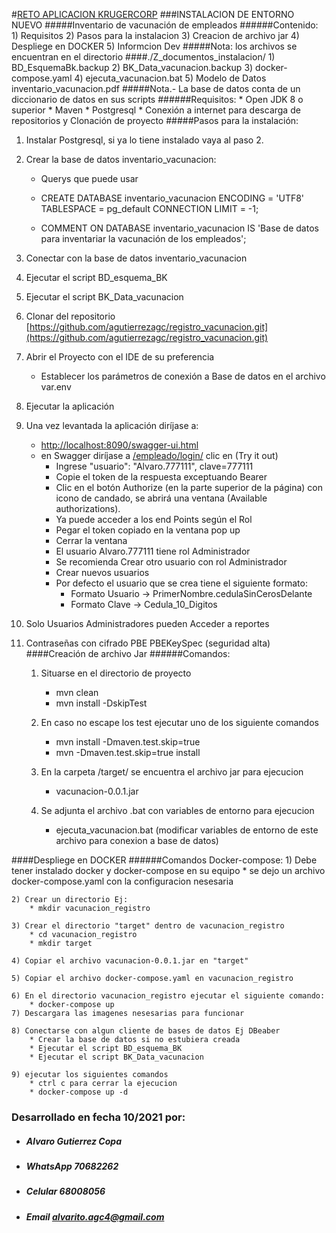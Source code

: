    #[RETO APLICACION KRUGERCORP]()
   ###INSTALACION DE ENTORNO NUEVO
 #####Inventario de vacunación de empleados
######Contenido:
    1) Requisitos
    2) Pasos para la instalacion
    3) Creacion de archivo jar
    4) Despliege en DOCKER
    5) Informcion Dev
#####Nota: los archivos se encuentran en el directorio 
####./Z_documentos_instalacion/
       1) BD_EsquemaBk.backup
       2) BK_Data_vacunacion.backup
       3) docker-compose.yaml
       4) ejecuta_vacunacion.bat
       5) Modelo de Datos inventario_vacunacion.pdf
#####Nota.- La base de datos conta de un diccionario de datos en sus scripts
######Requisitos:
    * Open JDK 8 o superior
    * Maven
    * Postgresql
    * Conexión a internet para descarga de repositorios y Clonación de proyecto
#####Pasos para la instalación:

   1) Instalar Postgresql, si ya lo tiene instalado vaya al paso 2.
   2) Crear la base de datos inventario_vacunacion:
       * Querys que puede usar
       * CREATE DATABASE inventario_vacunacion
         ENCODING = 'UTF8' TABLESPACE = pg_default CONNECTION LIMIT = -1;
     
        * COMMENT ON DATABASE inventario_vacunacion
         IS 'Base de datos para inventariar la vacunación de los empleados';

   3) Conectar con la base de datos inventario_vacunacion
   4) Ejecutar el script BD_esquema_BK
   5) Ejecutar el script BK_Data_vacunacion
   6) Clonar del repositorio [https://github.com/agutierrezagc/registro_vacunacion.git](https://github.com/agutierrezagc/registro_vacunacion.git)
   7) Abrir el Proyecto con el IDE de su preferencia
       * Establecer los parámetros de conexión a Base de datos en el archivo var.env
   8) Ejecutar la aplicación
   9) Una vez levantada la aplicación diríjase a:
        * [http://localhost:8090/swagger-ui.html](http://localhost:8090/swagger-ui.html)
        * en Swagger diríjase a [/empleado/login/](http://localhost:8090/swagger-ui/index.html?configUrl=/api-docs/swagger-config#/empleado-controller/login)  clic en (Try it out)
            * Ingrese "usuario": "Alvaro.777111", clave=777111
            * Copie el token de la respuesta exceptuando Bearer
            * Clic en el botón Authorize (en la parte superior de la página) con icono de candado, se abrirá una ventana (Available authorizations).
            * Ya puede acceder a los end Points según el Rol
            * Pegar el token copiado en la ventana pop up
            * Cerrar la ventana
            * El usuario Alvaro.777111 tiene rol Administrador
            * Se recomienda Crear otro usuario con rol Administrador
            * Crear nuevos usuarios
            * Por defecto el usuario que se crea tiene el siguiente formato:
                * Formato Usuario -> PrimerNombre.cedulaSinCerosDelante
                * Formato Clave   -> Cedula_10_Digitos
10) Solo Usuarios Administradores pueden Acceder a reportes
11) Contraseñas con cifrado PBE PBEKeySpec (seguridad alta)
####Creación de archivo Jar
######Comandos:
    1) Situarse en el directorio de proyecto
    
        * mvn clean
        * mvn install -DskipTest
    
    2) En caso no escape los test ejecutar uno de los siguiente comandos
        * mvn install -Dmaven.test.skip=true
        * mvn -Dmaven.test.skip=true install 
      
    3) En la carpeta /target/ se encuentra el archivo jar para ejecucion
        * vacunacion-0.0.1.jar
     
    4) Se adjunta el archivo .bat con variables de entorno para ejecucion
        * ejecuta_vacunacion.bat  (modificar variables de entorno de este archivo para conexion a base de datos)
    
####Despliege en DOCKER 
######Comandos Docker-compose:
    1) Debe tener instalado docker y docker-compose en su equipo
        * se dejo un archivo docker-compose.yaml con la configuracion nesesaria
    
    2) Crear un directorio Ej:
        * mkdir vacunacion_registro
    
    3) Crear el directorio "target" dentro de vacunacion_registro
        * cd vacunacion_registro
        * mkdir target
    
    4) Copiar el archivo vacunacion-0.0.1.jar en "target"
    
    5) Copiar el archivo docker-compose.yaml en vacunacion_registro
    
    6) En el directorio vacunacion_registro ejecutar el siguiente comando:
        * docker-compose up 
    7) Descargara las imagenes nesesarias para funcionar
    
    8) Conectarse con algun cliente de bases de datos Ej DBeaber
        * Crear la base de datos si no estubiera creada
        * Ejecutar el script BD_esquema_BK
        * Ejecutar el script BK_Data_vacunacion
    
    9) ejecutar los siguientes comandos
        * ctrl c para cerrar la ejecucion 
        * docker-compose up -d
### Desarrollado en fecha 10/2021 por:
* ##### Alvaro Gutierrez Copa
* ##### WhatsApp 70682262 
* ##### Celular  68008056 
* ##### Email    alvarito.agc4@gmail.com
 